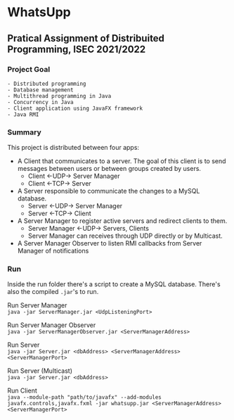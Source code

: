 # WhatsUpp
## Pratical Assignment of Distribuited Programming, ISEC 2021/2022

### Project Goal
    - Distributed programming
    - Database management
    - Multithread programming in Java
    - Concurrency in Java
    - Client application using JavaFX framework
    - Java RMI

### Summary
This project is distributed between four apps:
- A Client that communicates to a server. The goal of this client is to send messages between users
    or between groups created by users.
    - Client <-UDP-> Server Manager
    - Client <-TCP-> Server
- A Server responsible to communicate the changes to a MySQL database.
    - Server <-UDP-> Server Manager
    - Server <-TCP-> Client
- A Server Manager to register active servers and redirect clients to them.
    - Server Manager <-UDP-> Servers, Clients
    - Server Manager can receives through UDP directly or by Multicast.
- A Server Manager Observer to listen RMI callbacks from Server Manager of notifications

### Run
Inside the run folder there's a script to create a MySQL database.
There's also the compiled `.jar`'s to run.

Run Server Manager <br>
`java -jar ServerManager.jar <UdpListeningPort>`

Run Server Manager Observer<br>
`java -jar ServerManagerObserver.jar <ServerManagerAddress>`

Run Server<br>
`java -jar Server.jar <dbAddress> <ServerManagerAddress> <ServerManagerPort>`

Run Server (Multicast)<br>
`java -jar Server.jar <dbAddress>`

Run Client<br>
`java --module-path "path/to/javafx" --add-modules javafx.controls,javafx.fxml -jar whatsupp.jar <ServerManagerAddress> <ServerManagerPort>`


